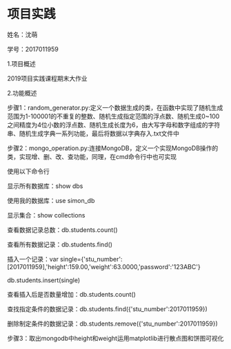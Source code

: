 # 项目实践
姓名：沈萌

学号：2017011959

1.项目概述

2019项目实践课程期末大作业

2.功能概述

步骤1：random_generator.py:定义一个数据生成的类，在函数中实现了随机生成范围为1-100001的不重复的整数、随机生成指定范围的浮点数、随机生成0~100之间精度为4位小数的浮点数、随机生成长度为6，由大写字母和数字组成的字符串、随机生成字典一系列功能，最后将数据以字典存入.txt文件中

步骤2：mongo_operation.py:连接MongoDB，定义一个实现MongoDB操作的类，实现增、删、改、查功能，同理，在cmd命令行中也可实现

使用以下命令行

显示所有数据库：show dbs

使用我的数据库：use simon_db

显示集合：show collections

查看数据记录总数：db.students.count()

查看所有数据记录：db.students.find()

插入一个记录：var single={'stu_number':[2017011959],'height':159.00,'weight':63.0000,'password':'123ABC'}

db.students.insert(single)

查看插入后是否数量增加：db.students.count()

查找指定条件的数据记录：db.students.find({'stu_number':2017011959})

删除制定条件的数据记录：db.students.remove({'stu_number':2017011959})

步骤3：取出mongodb中height和weight运用matplotlib进行散点图和饼图可视化



